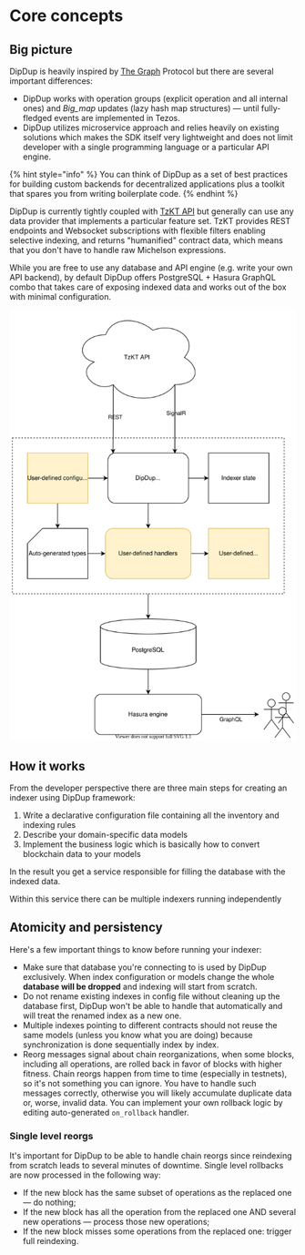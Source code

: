 # Core concepts



## Big picture

DipDup is heavily inspired by [The Graph](https://thegraph.com/) Protocol but there are several important differences:

* DipDup works with operation groups \(explicit operation and all internal ones\) and _Big\_map_ updates \(lazy hash map structures\) — until fully-fledged events are implemented in Tezos.
* DipDup utilizes microservice approach and relies heavily on existing solutions which makes the SDK itself very lightweight and does not limit developer with a single programming language or a particular API engine.

{% hint style="info" %}
You can think of DipDup as a set of best practices for building custom backends for decentralized applications plus a toolkit that spares you from writing boilerplate code.
{% endhint %}

DipDup is currently tightly coupled with [TzKT API](http://api.tzkt.io/) but generally can use any data provider that implements a particular feature set. TzKT provides REST endpoints and Websocket subscriptions with flexible filters enabling selective indexing, and returns "humanified" contract data, which means that you don't have to handle raw Michelson expressions.

While you are free to use any database and API engine \(e.g. write your own API backend\), by default DipDup offers PostgreSQL + Hasura GraphQL combo that takes care of exposing indexed data and works out of the box with minimal configuration.

![Default DipDup setup and data flow](.gitbook/assets/dipdup.svg)

## How it works

From the developer perspective there are three main steps for creating an indexer using DipDup framework:

1. Write a declarative configuration file containing all the inventory and indexing rules
2. Describe your domain-specific data models
3. Implement the business logic which is basically how to convert blockchain data to your models

In the result you get a service responsible for filling the database with the indexed data.

Within this service there can be multiple indexers running independently

## Atomicity and persistency

Here's a few important things to know before running your indexer:

* Make sure that database you're connecting to is used by DipDup exclusively. When index configuration or models change the whole **database will be dropped** and indexing will start from scratch.
* Do not rename existing indexes in config file without cleaning up the database first, DipDup won't be able to handle that automatically and will treat the renamed index as a new one.
* Multiple indexes pointing to different contracts should not reuse the same models \(unless you know what you are doing\) because synchronization is done sequentially index by index.
* Reorg messages signal about chain reorganizations, when some blocks, including all operations, are rolled back in favor of blocks with higher fitness. Chain reorgs happen from time to time \(especially in testnets\), so it's not something you can ignore. You have to handle such messages correctly, otherwise you will likely accumulate duplicate data or, worse, invalid data. You can implement your own rollback logic by editing auto-generated `on_rollback` handler.

### Single level reorgs

It's important for DipDup to be able to handle chain reorgs since reindexing from scratch leads to several minutes of downtime. Single level rollbacks are now processed in the following way:

* If the new block has the same subset of operations as the replaced one — do nothing;
* If the new block has all the operation from the replaced one AND several new operations — process those new operations;
* If the new block misses some operations from the replaced one: trigger full reindexing.

